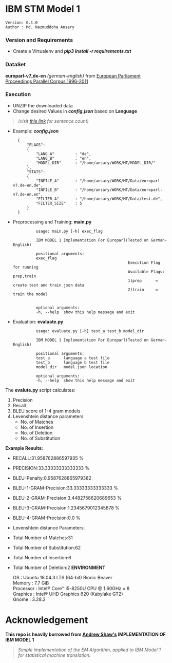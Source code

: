 # IBM STM Model 1

    Version: 0.1.0 
    Author : Md. Nazmuddoha Ansary    
            
                  

### Version and Requirements
* Create a Virtualenv and ***pip3 install -r requirements.txt***

###  DataSet
 **europarl-v7_de-en** *(german-english)* from [European Parliament Proceedings Parallel Corpus 1996-2011](https://www.statmt.org/europarl/)     

###  Execution
* UNZIP the downloaded data
* Change desired Values in ***config.json***  based on **Language**  
> *(visit [this link](https://www.statmt.org/europarl/) for sentence count)*
* Example: ***config.json***    
            
        {
            "FLAGS":
            {
                "LANG_A"         : "de",
                "LANG_B"         : "en",
                "MODEL_DIR"      : "/home/ansary/WORK/MT/MODEL_DIR/"
            },
            "STATS":
            {
                "INFILE_A"       : "/home/ansary/WORK/MT/Data/europarl-v7.de-en.de",
                "INFILE_B"       : "/home/ansary/WORK/MT/Data/europarl-v7.de-en.en",
                "FILTER_A"       : "/home/ansary/WORK/MT/Data/test.de",
                "FILTER_SIZE"    : 5
            }
        }





* Preprocessing and Training: **main.py**

                usage: main.py [-h] exec_flag

                IBM MODEL 1 Implementation For Europarl(Tested on German-English) 

                positional arguments:
                exec_flag   
                                                        Execution Flag for running 
                                                        Available Flags: prep,train
                                                        1)prep      = create test and train json data
                                                        2)train     = train the model 
                                                        

                optional arguments:
                -h, --help  show this help message and exit

* Evaluation: **evaluate.py** 

                usage: evaluate.py [-h] test_a test_b model_dir

                IBM MODEL 1 Implementation For Europarl(Tested on German-English)

                positional arguments:
                test_a      language a test file
                test_b      language b test file
                model_dir   model.json location

                optional arguments:
                -h, --help  show this help message and exit


The **evalute.py** script calculates:
1. Precision 
2. Recall 
3. BLEU score of 1-4 gram models
4. Levenshtein distance parameters 
    *    No. of Matches 
    *    No. of Insertion
    *    No. of Deletion
    *    No. of Substitution

**Example Results:**

* RECALL:31.958762886597935 %
* PRECISION:33.33333333333333 %
* BLEU-Penalty:0.9587628865979382
* BLEU-1-GRAM-Precision:33.33333333333333 %
* BLEU-2-GRAM-Precision:3.4482758620689653 %
* BLEU-3-GRAM-Precision:1.2345679012345678 %
* BLEU-4-GRAM-Precision:0.0 %
* Levenshtein distance Parameters:
* Total Number of Matches:31
* Total Number of Substitution:62
* Total Number of Insertion:6
* Total Number of Deletion:2
**ENVIRONMENT**  

    OS          : Ubuntu 18.04.3 LTS (64-bit) Bionic Beaver        
    Memory      : 7.7 GiB  
    Processor   : Intel® Core™ i5-8250U CPU @ 1.60GHz × 8    
    Graphics    : Intel® UHD Graphics 620 (Kabylake GT2)  
    Gnome       : 3.28.2  

# Acknowledgement
**This repo is heavily borrowed from [Andrew Shaw's](https://github.com/shawa) IMPLEMENTATION OF IBM MODEL 1**
>*Simple implementation of the EM Algorithm, applied to IBM Model 1 for statistical machine translation.*
